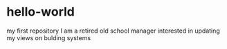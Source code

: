 # hello-world
my first repository
I am a retired old school manager interested in updating my views on bulding systems
